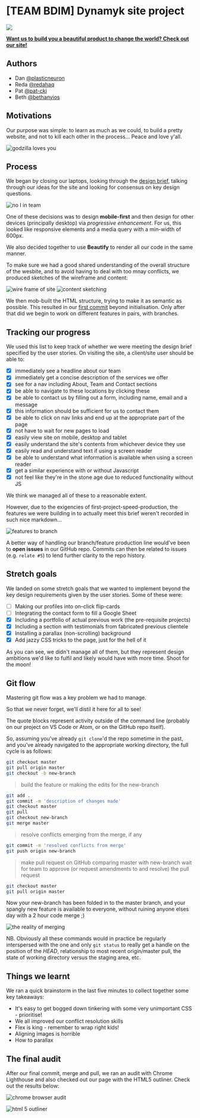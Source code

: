 # [TEAM BDIM] Dynamyk site project

![](https://i.imgur.com/RWJnaXH.png)

[**Want us to build you a beautiful product to change the world? Check out our site!**](https://fac18.github.io/dynamyk-site/)

## Authors

* Dan [@plasticneuron](https://github.com/plasticneuron)
* Reda [@redahaq](https://github.com/redahaq)
* Pat [@pat-cki](https://github.com/pat-cki)
* Beth [@bethanyios](https://github.com/bethanyios)

## Motivations

Our purpose was simple: to learn as much as we could, to build a pretty website, and not to kill each other in the process... Peace and love y'all.

![godzilla loves you](http://giphygifs.s3.amazonaws.com/media/DrQsEteT3ngBO/giphy.gif)

## Process

We began by closing our laptops, looking through the [design brief](https://github.com/foundersandcoders/master-reference/blob/master/coursebook/week-1/project.md), talking through our ideas for the site and looking for consensus on key design questions.

![no I in team](https://media.giphy.com/media/3rgXBrLlRs4ZlpnVDO/giphy.gif)

One of these decisions was to design **mobile-first** and then design for other devices (principally desktop) via _progressive enhancement_. For us, this looked like responsive elements and a media query with a min-width of 600px.

We also decided together to use **Beautify** to render all our code in the same manner.

To make sure we had a good shared understanding of the overall structure of the wesbite, and to avoid having to deal with too mnay conflicts, we produced sketches of the wireframe and content:

![wire frame of site](https://i.imgur.com/xmGfL9p.jpg) ![content sketching](https://i.imgur.com/spP57x2.jpg)


We then mob-built the HTML structure, trying to make it as semantic as possible. This resulted in our [first commit](https://github.com/fac18/dynamyk-site/commit/c0761cecbdcbc8130a51e0656e847fde903e5cf4) beyond initialisation. Only after that did we begin to work on different features in pairs, with branches.

## Tracking our progress

We used this list to keep track of whether we were meeting the design brief specified by the user stories. On visiting the site, a client/site user should be able to:

- [x] immediately see a headline about our team
- [x] immediately get a concise description of the services we offer
- [x] see for a nav including About, Team and Contact sections
- [x] be able to navigate to these locations by clicking these
- [x] be able to contact us by filling out a form, including name, email and a message
- [x] this information should be sufficient for us to contact them
- [x] be able to click on nav links and end up at the appropriate part of the page
- [x] not have to wait for new pages to load
- [x] easily view site on mobile, desktop and tablet
- [x] easily understand the site's contents from whichever device they use
- [x] easily read and understand text if using a screen reader
- [x] be able to understand what information is available when using a screen reader
- [x] get a similar experience with or without Javascript
- [x] not feel like they're in the stone age due to reduced functionality without JS

We think we managed all of these to a reasonable extent.

However, due to the exigencies of first-project-speed-production, the features we were building in to actually meet this brief weren't recorded in such nice markdown...

![features to branch](https://i.imgur.com/o6r0Akc.jpg)

A better way of handling our branch/feature production line would've been to **open issues** in our GitHub repo. Commits can then be related to issues (e.g. `relate #5`) to lend further clarity to the repo history.

## Stretch goals

We landed on some stretch goals that we wanted to implement beyond the key design requirements given by the user stories. Some of these were:

- [ ] Making our profiles into on-click flip-cards
- [ ] Integrating the contact form to fill a Google Sheet
- [x] Including a portfolio of actual previous work (the pre-requisite projects)
- [x] Including a section with testimonials from fabricated previous clientele
- [x] Installing a parallax (non-scrolling) background
- [x] Add jazzy CSS tricks to the page, just for the hell of it

As you can see, we didn't manage all of them, but they represent design ambitions we'd like to fulfil and likely would have with more time. Shoot for the moon!


## Git flow

Mastering git flow was a key problem we had to manage.

So that we never forget, we'll distil it here for all to see!

The quote blocks represent activity outside of the command line (probably on our project on VS Code or Atom, or on the GitHub repo itself).

So, assuming you've already `git clone`'d the repo sometime in the past, and you've already navigated to the appropriate working directory, the full cycle is as follows:

```bash
git checkout master
git pull origin master
git checkout -b new-branch
```

> build the feature or making the edits for the new-branch

```bash
git add .
git commit -m 'description of changes made'
git checkout master
git pull
git checkout new-branch
git merge master
```

> resolve conflicts emerging from the merge, if any

```bash
git commit -m 'resolved conflicts from merge'
git push origin new-branch
```

> make pull request on GitHub comparing master with new-branch
> wait for team to approve (or request amendments to and resolve) the pull request

```bash
git checkout master
git pull origin master
```

Now your new-branch has been folded in to the master branch, and your spangly new feature is available to everyone, without ruining anyone elses day with a 2 hour code merge ;)

![the reality of merging](https://media.giphy.com/media/cFkiFMDg3iFoI/giphy.gif)

NB. Obviously all these commands would in practice be regularly interspersed with the one and only `git status` to really get a handle on the position of the _HEAD_, relationship to most recent origin/master pull, the state of working directory versus the staging area, etc.

## Things we learnt

We ran a quick brainstorm in the last five minutes to collect together some key takeaways:

* It's easy to get bogged down tinkering with some very unimportant CSS - prioritise!
* We all improved our conflict resolution skills
* Flex is king - remember to wrap right kids!
* Aligning images is horrible
* How to parallax

## The final audit

After our final commit, merge and pull, we ran an audit with Chrome Lighthouse and also checked out our page with the HTML5 outliner. Check out the results below:

![chrome browser audit](https://i.imgur.com/XfwSJSv.png)

![html 5 outliner](https://i.imgur.com/SadtAeF.png)
